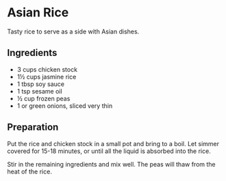 # Asian Rice

Tasty rice to serve as a side with Asian dishes.

## Ingredients

 * 3 cups chicken stock
 * 1½ cups jasmine rice
 * 1 tbsp soy sauce
 * 1 tsp sesame oil
 * ½ cup frozen peas
 * 1 or green onions, sliced very thin

## Preparation

Put the rice and chicken stock in a small pot and bring to a boil.  Let simmer
covered for 15-18 minutes, or until all the liquid is absorbed into the rice.

Stir in the remaining ingredients and mix well.  The peas will thaw from the
heat of the rice.
